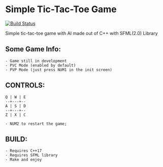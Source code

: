 # Simple Tic-Tac-Toe Game 
[![Build Status](https://travis-ci.org/rodrigovb96/tic_tac_toe.svg?branch=master)](https://travis-ci.org/rodrigovb96/tic_tac_toe)

Simple tic-tac-toe game with AI made out of C++ with SFML(2.0) Library

## Some Game Info:
	- Game still in development
	- PVC Mode (enabled by default)
	- PVP Mode (just press NUM1 in the init screen) 

## CONTROLS: 
	Q | W | E
	--+---+--
	A | S | D
	--+---+--
	Z | X | C

	- NUM2 to restart the game;

## BUILD:
	- Requires C++17
	- Requires SFML library
	- Make and enjoy
